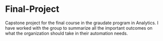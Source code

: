 # Final-Project
Capstone project for the final course in the graudate program in Analytics. I have worked with the group to summarize all the important outcomes on what the organization should take in their automation needs. 
